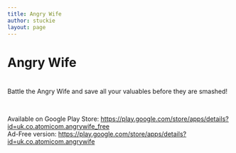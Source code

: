 ```yaml
---
title: Angry Wife
author: stuckie
layout: page
---
```

# Angry Wife

# 

Battle the Angry Wife and save all your valuables before they are smashed!

&nbsp;

Available on Google Play Store: <https://play.google.com/store/apps/details?id=uk.co.atomicom.angrywife_free>  
Ad-Free version: <https://play.google.com/store/apps/details?id=uk.co.atomicom.angrywife>